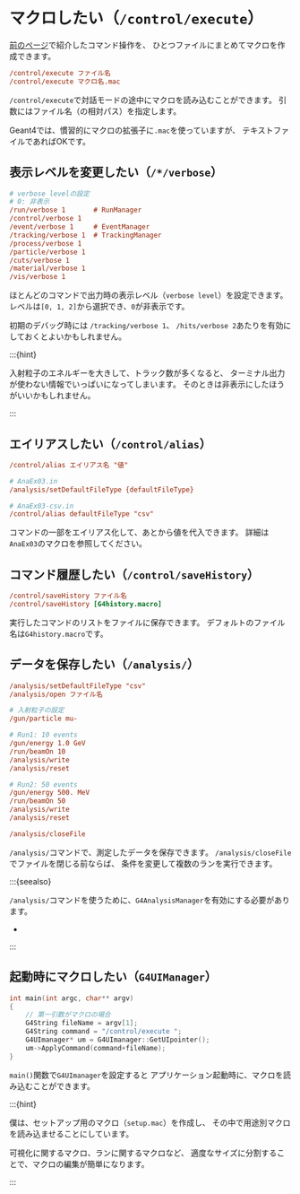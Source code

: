 # マクロしたい（``/control/execute``）

[前のページ](./geant4-command.md)で紹介したコマンド操作を、
ひとつファイルにまとめてマクロを作成できます。

```cfg
/control/execute ファイル名
/control/execute マクロ名.mac
```

``/control/execute``で対話モードの途中にマクロを読み込むことができます。
引数にはファイル名（の相対パス）を指定します。

Geant4では、慣習的にマクロの拡張子に``.mac``を使っていますが、
テキストファイルであればOKです。

## 表示レベルを変更したい（``/*/verbose``）

```cfg
# verbose levelの設定
# 0: 非表示
/run/verbose 1       # RunManager
/control/verbose 1
/event/verbose 1     # EventManager
/tracking/verbose 1  # TrackingManager
/process/verbose 1
/particle/verbose 1
/cuts/verbose 1
/material/verbose 1
/vis/verbose 1
```

ほとんどのコマンドで出力時の表示レベル（``verbose level``）を設定できます。
レベルは``[0, 1, 2]``から選択でき、``0``が非表示です。

初期のデバッグ時には
``/tracking/verbose 1``、
``/hits/verbose 2``あたりを有効にしておくとよいかもしれません。

:::{hint}

入射粒子のエネルギーを大きして、トラック数が多くなると、
ターミナル出力が使わない情報でいっぱいになってしまいます。
そのときは非表示にしたほうがいいかもしれません。

:::

## エイリアスしたい（``/control/alias``）

```cfg
/control/alias エイリアス名 "値"

# AnaEx03.in
/analysis/setDefaultFileType {defaultFileType}

# AnaEx03-csv.in
/control/alias defaultFileType "csv"
```

コマンドの一部をエイリアス化して、あとから値を代入できます。
詳細は``AnaEx03``のマクロを参照してください。

## コマンド履歴したい（``/control/saveHistory``）

```cfg
/control/saveHistory ファイル名
/control/saveHistory [G4history.macro]
```

実行したコマンドのリストをファイルに保存できます。
デフォルトのファイル名は``G4history.macro``です。

## データを保存したい（``/analysis/``）

```cfg
/analysis/setDefaultFileType "csv"
/analysis/open ファイル名

# 入射粒子の設定
/gun/particle mu-

# Run1: 10 events
/gun/energy 1.0 GeV
/run/beamOn 10
/analysis/write
/analysis/reset

# Run2: 50 events
/gun/energy 500. MeV
/run/beamOn 50
/analysis/write
/analysis/reset

/analysis/closeFile
```

``/analysis/``コマンドで、測定したデータを保存できます。
``/analysis/closeFile``でファイルを閉じる前ならば、
条件を変更して複数のランを実行できます。

:::{seealso}

``/analysis/``コマンドを使うために、``G4AnalysisManager``を有効にする必要があります。

- [](./geant4-analysismanager.md)

:::

## 起動時にマクロしたい（``G4UIManager``）

```cpp
int main(int argc, char** argv)
{
    // 第一引数がマクロの場合
    G4String fileName = argv[1];
    G4String command = "/control/execute ";
    G4UImanager* um = G4UImanager::GetUIpointer();
    um->ApplyCommand(command+fileName);
}
```

``main()``関数で``G4UImanager``を設定すると
アプリケーション起動時に、マクロを読み込むことができます。

:::{hint}

僕は、セットアップ用のマクロ（``setup.mac``）を作成し、
その中で用途別マクロを読み込ませることにしています。

可視化に関するマクロ、ランに関するマクロなど、
適度なサイズに分割することで、マクロの編集が簡単になります。

:::
